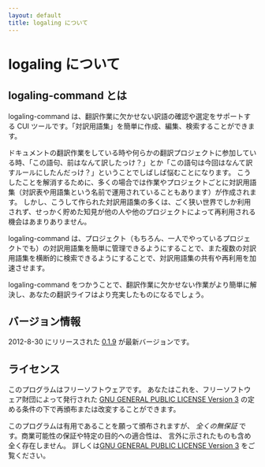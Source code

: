 ```yaml
---
layout: default
title: logaling について
---
```


logaling について
==============

logaling-command とは
---------------------

logaling-command は、翻訳作業に欠かせない訳語の確認や選定をサポートする CUI ツールです。「対訳用語集」を簡単に作成、編集、検索することができます。

ドキュメントの翻訳作業をしている時や何らかの翻訳プロジェクトに参加している時、「この語句、前はなんて訳したっけ？」とか「この語句は今回はなんて訳すルールにしたんだっけ？」ということでしばしば悩むことになります。
こうしたことを解消するために、多くの場合では作業やプロジェクトごとに対訳用語集（対訳表や用語集という名前で運用されていることもあります）が作成されます。
しかし、こうして作られた対訳用語集の多くは、ごく狭い世界でしか利用されず、せっかく貯めた知見が他の人や他のプロジェクトによって再利用される機会はあまりありません。

logaling-command は、プロジェクト（もちろん、一人でやっているプロジェクトでも）の対訳用語集を簡単に管理できるようにすることで、また複数の対訳用語集を横断的に検索できるようにすることで、対訳用語集の共有や再利用を加速させます。

logaling-command をつかうことで、翻訳作業に欠かせない作業がより簡単に解決し、あなたの翻訳ライフはより充実したものになるでしょう。

バージョン情報
--------------
2012-8-30 にリリースされた [0.1.9](https://github.com/logaling/logaling-command/blob/v0.1.9/CHANGES) が最新バージョンです。

ライセンス
----------
このプログラムはフリーソフトウェアです。
あなたはこれを、フリーソフトウェア財団によって発行された
<a href="http://www.gnu.org/licenses/gpl-3.0.txt">GNU GENERAL PUBLIC LICENSE Version 3</a>
の定める条件の下で再頒布または改変することができます。

このプログラムは有用であることを願って頒布されますが、
*全くの無保証* です。商業可能性の保証や特定の目的への適合性は、
言外に示されたものも含め全く存在しません。
詳しくは<a href="http://www.gnu.org/licenses/gpl-3.0.txt">GNU GENERAL PUBLIC LICENSE Version 3</a>
をご覧ください。

